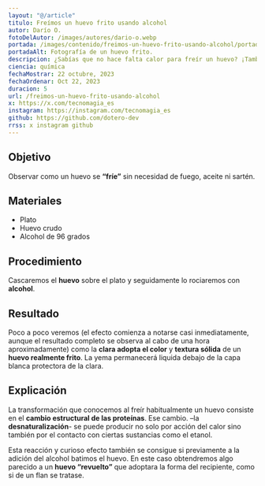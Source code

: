 ```yaml
---
layout: "@/article"
titulo: Freímos un huevo frito usando alcohol
autor: Darío O.
fotoDelAutor: /images/autores/dario-o.webp
portada: /images/contenido/freimos-un-huevo-frito-usando-alcohol/portada.webp
portadaAlt: Fotografía de un huevo frito.
descripcion: ¿Sabías que no hace falta calor para freír un huevo? ¡También se puede hacer con alcohol! Hoy te enseñamos cómo paso a paso.
ciencia: química
fechaMostrar: 22 octubre, 2023
fechaOrdenar: Oct 22, 2023
duracion: 5 
url: /freimos-un-huevo-frito-usando-alcohol
x: https://x.com/tecnomagia_es
instagram: https://instagram.com/tecnomagia_es
github: https://github.com/dotero-dev
rrss: x instagram github
---
```


## Objetivo

Observar como un huevo se **“fríe”** sin necesidad de fuego, aceite ni sartén.

## Materiales

- Plato
- Huevo crudo
- Alcohol de 96 grados

## Procedimiento

Cascaremos el **huevo** sobre el plato y seguidamente lo rociaremos con **alcohol**.

## Resultado

Poco a poco veremos (el efecto comienza a notarse casi inmediatamente, aunque el resultado completo se observa al cabo de una hora aproximadamente) como la **clara adopta el color** y **textura sólida** de un **huevo realmente frito**. La yema permanecerá liquida debajo de la capa blanca protectora de la clara.

## Explicación

La transformación que conocemos al freír habitualmente un huevo consiste en el **cambio estructural de las proteínas**. Ese cambio. –la **desnaturalización**- se puede producir no solo por acción del calor sino también por el contacto con ciertas sustancias como el etanol.

Esta reacción y curioso efecto también se consigue si previamente a la adición del alcohol batimos el huevo. En este caso obtendremos algo parecido a un **huevo “revuelto”** que adoptara la forma del recipiente, como si de un flan se tratase.